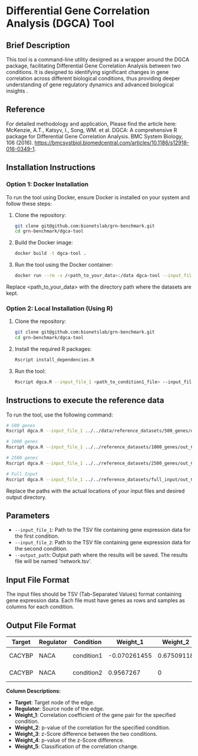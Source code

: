# Differential Gene Correlation Analysis (DGCA) Tool

## Brief Description
This tool is a command-line utility designed as a wrapper around the DGCA package, facilitating Differential Gene Correlation Analysis between two conditions. It is designed to identifying significant changes in gene correlation across different biological conditions, thus providing deeper understanding of gene regulatory dynamics and advanced biological insights .

## Reference
For detailed methodology and application, Please find the article here:
McKenzie, A.T., Katsyv, I., Song, WM. et al. DGCA: A comprehensive R package for Differential Gene Correlation Analysis. BMC System Biology, 106 (2016). https://bmcsystbiol.biomedcentral.com/articles/10.1186/s12918-016-0349-1.

## Installation Instructions

### Option 1: Docker Installation
To run the tool using Docker, ensure Docker is installed on your system and follow these steps:
1. Clone the repository:
   ```bash
   git clone git@github.com:bionetslab/grn-benchmark.git
   cd grn-benchmark/dgca-tool
   ```
2. Build the Docker image:
   ```bash
   docker build -t dgca-tool .
   ```
3. Run the tool using the Docker container:
   ```bash
   docker run --rm -v /<path_to_your_data>:/data dgca-tool --input_file_1 /data/condition1.tsv --input_file_2 /data/condition2.tsv --output_path /data
   ```

Replace <path_to_your_data> with the directory path where the datasets are kept.

### Option 2: Local Installation (Using R)
1. Clone the repository:
   ```bash
   git clone git@github.com:bionetslab/grn-benchmark.git
   cd grn-benchmark/dgca-tool
   ```
2. Install the required R packages:
   ```bash
   Rscript install_dependencies.R
   ```
3. Run the tool:
   ```bash
   Rscript dgca.R --input_file_1 <path_to_condition1_file> --input_file_2 <path_to_condition2_file> --output_path <output_directory>
   ```

## Instructions to execute the reference data
To run the tool, use the following command:
```bash
# 500 genes
Rscript dgca.R --input_file_1 ../../data/reference_datasets/500_genes/out_CD8_exhausted.tsv --input_file_2 ../../data/reference_datasets/500_genes/out_Macrophages.tsv -o ./

# 1000 genes
Rscript dgca.R --input_file_1 ../../reference_datasets/1000_genes/out_CD8_exhausted.tsv --input_file_2 ../../reference_datasets/1000_genes/out_Macrophages.tsv -o ./

# 2500 genes
Rscript dgca.R --input_file_1 ../../reference_datasets/2500_genes/out_CD8_exhausted.tsv --input_file_2 ../../reference_datasets/2500_genes/out_Macrophages.tsv -o ./

# Full Input
Rscript dgca.R --input_file_1 ../../reference_datasets/full_input/out_CD8_exhausted.tsv --input_file_2 ../../reference_datasets/full_input/out_Macrophages.tsv -o ./
```
Replace the paths with the actual locations of your input files and desired output directory.

## Parameters
- `--input_file_1`: Path to the TSV file containing gene expression data for the first condition.
- `--input_file_2`: Path to the TSV file containing gene expression data for the second condition.
- `--output_path`: Output path where the results will be saved. The results file will be named 'network.tsv'.

## Input File Format
The input files should be TSV (Tab-Separated Values) format containing gene expression data. Each file must have genes as rows and samples as columns for each condition.

## Output File Format
| Target  | Regulator | Condition    | Weight_1      | Weight_2   | Weight_3     | Weight_4     | Weight_5 |
|---------|-----------|--------------|---------------|------------|--------------|--------------|----------|
| CACYBP  | NACA      | condition1   | -0.070261455  | 0.67509118 | 1.100991e-24 | 1.100991e-24 | 0/+      |
| CACYBP  | NACA      | condition2   | 0.9567267     | 0          | 1.100991e-24 | 1.100991e-24 | 0/+      |

**Column Descriptions:**
- **Target**: Target node of the edge.
- **Regulator**: Source node of the edge.
- **Weight_1**: Correlation coefficient of the gene pair for the specified condition.
- **Weight_2**: p-value of the correlation for the specified condition.
- **Weight_3**: z-Score difference between the two conditions.
- **Weight_4**: p-value of the z-Score difference.
- **Weight_5**: Classification of the correlation change.

